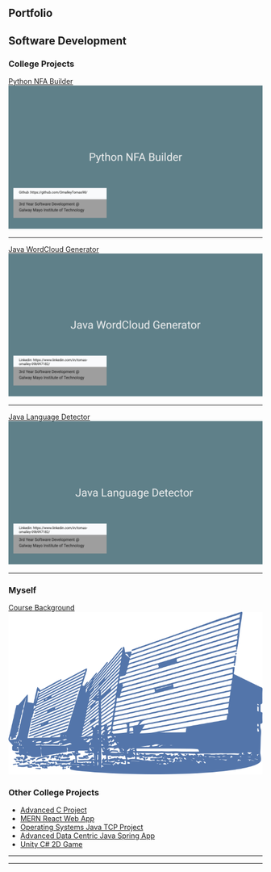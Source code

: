 ## Portfolio

Software Development  
---

### College Projects

[  Python  NFA Builder  ](https://github.com/OmalleyTomas98/graphTheoryProject)
<img src="images/NFA.jpg"/>

---
[ Java WordCloud Generator ](https://github.com/OmalleyTomas98/JavaWordCloudGenerator)
<img src="images/wordCloud.jpg"/>

---
[Java  Language Detector ](https://github.com/OmalleyTomas98/MultithreadedLanguageDetector)
<img src="images/languageDect.jpg"/>

---


### Myself
[  Course Background  ](/sample_page)
<img src="images/GMIT.png"/>

### Other College Projects

- [Advanced C Project](https://github.com/OmalleyTomas98/ABC-DENTAL-C-APP)
- [MERN React Web App](https://github.com/OmalleyTomas98/RecordShopReactApp)
- [Operating Systems Java TCP Project](https://github.com/OmalleyTomas98/FootballClubApplication)
- [Advanced Data Centric Java Spring App](https://github.com/OmalleyTomas98/AdvancedDataCentric)
- [Unity  C#  2D Game](https://github.com/OmalleyTomas98/unityProcaffeinatingFPSgame)

---




---
